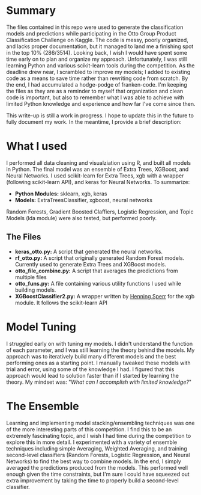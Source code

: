 # Summary
The files contained in this repo were used to generate the classification models and predictions while participating in the Otto Group Product Classification Challenge on Kaggle. The code is messy, poorly organized, and lacks proper documentation, but it managed to land me a finishing spot in the top 10% (286/3514). Looking back, I wish I would have spent some time early on to plan and organize my approach. Unfortunately, I was still learning Python and  various scikit-learn tools during the competition. As the deadline drew near, I scrambled to improve my models; I added to existing code as a means to save time rather than rewriting code from scratch. By the end, I had accumulated a hodge-podge of franken-code. I'm keeping the files as they are as a reminder  to myself that organization and clean code is important, but also to remember what I was able to achieve with limited Python knowledge and experience and how far I've come since then.

This write-up is still a work in progress. I hope to update this in the future to fully document my work. In the meantime, I provide a brief description:

# What I used
I performed all data cleaning and visualziation using R, and built all models in Python. The final model was an ensemble of Extra Trees, XGBoost, and Neural Networks. I used scikit-learn for Extra Trees, xgb with a wrapper (following scikit-learn API), and keras for Neural Networks. To summarize:

- **Python Modules:** sklearn, xgb, keras
- **Models:** ExtraTreesClassifier, xgboost, neural networks

Random Forests, Gradient Boosted Claffiers, Logistic Regression, and Topic Models (lda module) were also tested, but performed poorly.

## The Files
- **keras_otto.py:** A script that generated the neural networks.
- **rf_otto.py:** A script that originally generated Random Forest models. Currently used to generate Extra Trees and XGBoost models.
- **otto_file_combine.py:** A script that averages the predictions from multiple files
- **otto_funs.py:** A file containing various utility functions I used while building models.
- **XGBoostClassifier2.py:** A wrapper written by [Henning Sperr](https://www.github.com/hsperr) for the xgb module. It follows the scikit-learn API

# Model Tuning
I struggled early on with tuning my models. I didn't understand the function of each parameter, and I was still learning the theory behind the models. My approach was to iteratively build many different models and the best performing ones as a starting point. I manually tweaked these models with trial and error, using some of the knowledge I had. I figured that this approach would lead to solution faster than if I started by learning the theory. My mindset was: "*What can I accomplish with limited knowledge?*"

# The Ensemble
Learning and implementing model stacking/ensembling techniques was one of the more interesting parts of this competition. I find this to be an extremely fascinating topic, and I wish I had time during the competition to explore this in more detail. I experimented with a variety of ensemble techniques including simple Averaging, Weighted Averaging, and training second-level classifiers (Random Forests, Logistic Regression, and Neural Networks) to find the best way to combine models. In the end, I simply averaged the predictions produced from the models. This performed well enough given the time constraints, but I'm sure I could have squeezed out extra improvement by taking the time to properly build a second-level classifier.
